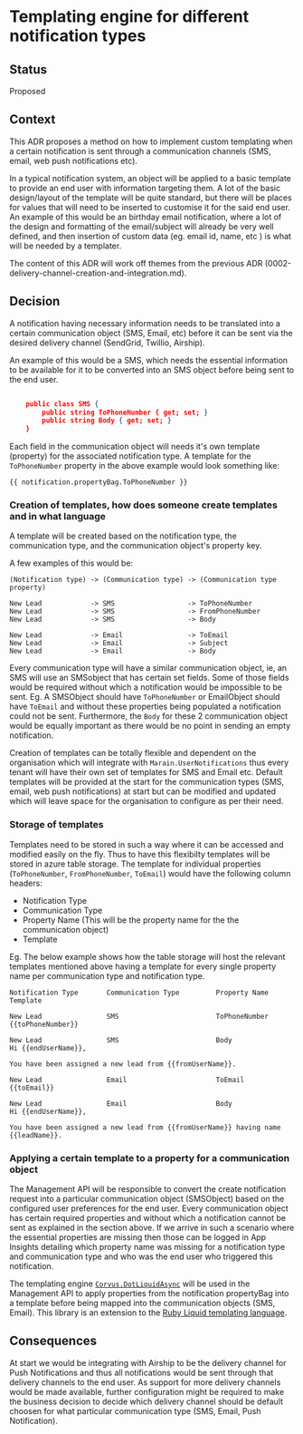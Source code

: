 # Templating engine for different notification types

## Status

Proposed

## Context

This ADR proposes a method on how to implement custom templating when a certain notification is sent through a communication channels (SMS, email, web push notifications etc).

In a typical notification system, an object will be applied to a basic template to provide an end user with information targeting them. A lot of the basic design/layout of the template will be quite standard, but there will be places for values that will need to be inserted to customise it for the said end user. An example of this would be an birthday email notification, where a lot of the design and formatting of the email/subject will already be very well defined, and then insertion of custom data (eg. email id, name, etc ) is what will be needed by a templater.

The content of this ADR will work off themes from the previous ADR (0002-delivery-channel-creation-and-integration.md).

## Decision

A notification having necessary information needs to be translated into a certain communication object (SMS, Email, etc) before it can be sent via the desired delivery channel (SendGrid, Twillio, Airship).

An example of this would be a SMS, which needs the essential information to be available for it to be converted into an SMS object before being sent to the end user.

```json

    public class SMS {
        public string ToPhoneNumber { get; set; }
        public string Body { get; set; }
    }

```

Each field in the communication object will needs it's own template (property) for the associated notification type. A template for the `ToPhoneNumber` property in the above example would look something like:

```
{{ notification.propertyBag.ToPhoneNumber }}
```

### Creation of templates, how does someone create templates and in what language

A template will be created based on the notification type, the communication type, and the communication object's property key.

A few examples of this would be:

```
(Notification type) -> (Communication type) -> (Communication type property)

New Lead            -> SMS                  -> ToPhoneNumber
New Lead            -> SMS                  -> FromPhoneNumber
New Lead            -> SMS                  -> Body

New Lead            -> Email                -> ToEmail
New Lead            -> Email                -> Subject
New Lead            -> Email                -> Body
```

Every communication type will have a similar communication object, ie, an SMS will use an SMSobject that has certain set fields. Some of those fields would be required without which a notification would be impossible to be sent. Eg. A SMSObject should have `ToPhoneNumber` or EmailObject should have `ToEmail` and without these properties being populated a notification could not be sent. Furthermore, the `Body` for these 2 communication object would be equally important as there would be no point in sending an empty notification.

Creation of templates can be totally flexible and dependent on the organisation which will integrate with `Marain.UserNotifications` thus every tenant will have their own set of templates for SMS and Email etc. Default templates will be provided at the start for the communication types (SMS, email, web push notifications) at start but can be modified and updated which will leave space for the organisation to configure as per their need.

### Storage of templates

Templates need to be stored in such a way where it can be accessed and modified easily on the fly. Thus to have this flexibilty templates will be stored in azure table storage. The template for individual properties (`ToPhoneNumber`, `FromPhoneNumber`, `ToEmail`) would have the following column headers:

- Notification Type
- Communication Type
- Property Name (This will be the property name for the the communication object)
- Template

Eg. The below example shows how the table storage will host the relevant templates mentioned above having a template for every single property name per communication type and notification type.

```
Notification Type       Communication Type         Property Name        Template

New Lead                SMS                        ToPhoneNumber        {{toPhoneNumber}}

New Lead                SMS                        Body                 Hi {{endUserName}},
                                                                        You have been assigned a new lead from {{fromUserName}}.

New Lead                Email                      ToEmail              {{toEmail}}

New Lead                Email                      Body                 Hi {{endUserName}},
                                                                        You have been assigned a new lead from {{fromUserName}} having name {{leadName}}.

```

### Applying a certain template to a property for a communication object

The Management API will be responsible to convert the create notification request into a particular communication object (SMSObject) based on the configured user preferences for the end user. Every communication object has certain required properties and without which a notification cannot be sent as explained in the section above. If we arrive in such a scenario where the essential properties are missing then those can be logged in App Insights detailing which property name was missing for a notification type and communication type and who was the end user who triggered this notification.

The templating engine [`Corvus.DotLiquidAsync`](https://github.com/corvus-dotnet/Corvus.DotLiquidAsync) will be used in the Management API to apply properties from the notification propertyBag into a template before being mapped into the communication objects (SMS, Email). This library is an extension to the [Ruby Liquid templating language](https://shopify.github.io/liquid/).

## Consequences

At start we would be integrating with Airship to be the delivery channel for Push Notifications and thus all notifications would be sent through that delivery channels to the end user. As support for more delivery channels would be made available, further configuration might be required to make the business decision to decide which delivery channel should be default choosen for what particular communication type (SMS, Email, Push Notification).
